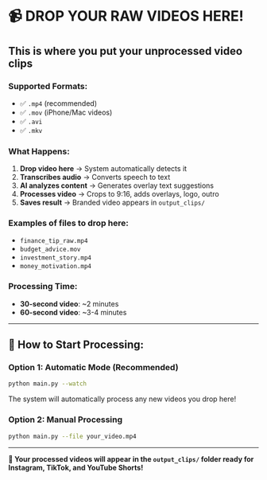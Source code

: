 # 📹 DROP YOUR RAW VIDEOS HERE!

## This is where you put your unprocessed video clips

### Supported Formats:
- ✅ `.mp4` (recommended)
- ✅ `.mov` (iPhone/Mac videos)
- ✅ `.avi`
- ✅ `.mkv`

### What Happens:
1. **Drop video here** → System automatically detects it
2. **Transcribes audio** → Converts speech to text
3. **AI analyzes content** → Generates overlay text suggestions
4. **Processes video** → Crops to 9:16, adds overlays, logo, outro
5. **Saves result** → Branded video appears in `output_clips/`

### Examples of files to drop here:
- `finance_tip_raw.mp4`
- `budget_advice.mov`
- `investment_story.mp4`
- `money_motivation.mp4`

### Processing Time:
- **30-second video**: ~2 minutes
- **60-second video**: ~3-4 minutes

---

## 🚀 How to Start Processing:

### Option 1: Automatic Mode (Recommended)
```bash
python main.py --watch
```
The system will automatically process any new videos you drop here!

### Option 2: Manual Processing
```bash
python main.py --file your_video.mp4
```

---

**📱 Your processed videos will appear in the `output_clips/` folder ready for Instagram, TikTok, and YouTube Shorts!** 